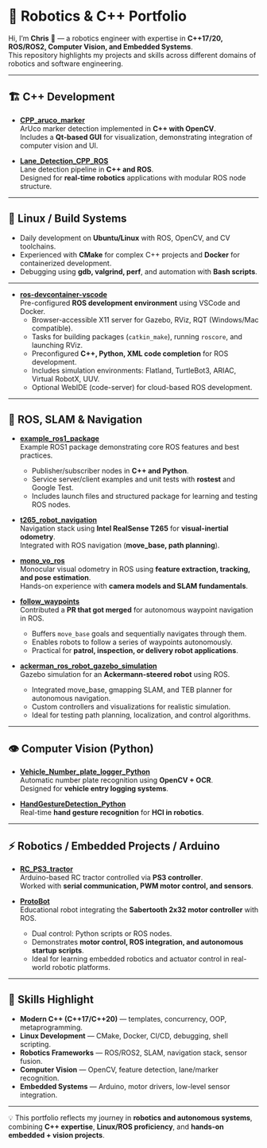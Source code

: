 # 🚀 Robotics & C++ Portfolio

Hi, I’m **Chris** 👋 — a robotics engineer with expertise in **C++17/20, ROS/ROS2, Computer Vision, and Embedded Systems**.  
This repository highlights my projects and skills across different domains of robotics and software engineering.  

---

## 🏗️ C++ Development

- **[CPP_aruco_marker](https://github.com/chrissunny94/CPP_aruco_marker)**  
  ArUco marker detection implemented in **C++ with OpenCV**.  
  Includes a **Qt-based GUI** for visualization, demonstrating integration of computer vision and UI.  

- **[Lane_Detection_CPP_ROS](https://github.com/chrissunny94/Lane_Detection_CPP_ROS)**  
  Lane detection pipeline in **C++ and ROS**.  
  Designed for **real-time robotics** applications with modular ROS node structure.  

---

## 🐧 Linux / Build Systems

- Daily development on **Ubuntu/Linux** with ROS, OpenCV, and CV toolchains.  
- Experienced with **CMake** for complex C++ projects and **Docker** for containerized development.  
- Debugging using **gdb, valgrind, perf**, and automation with **Bash scripts**.  

---

- **[ros-devcontainer-vscode](https://github.com/chrissunny94/ros-devcontainer-vscode)**  
  Pre-configured **ROS development environment** using VSCode and Docker.  
  - Browser-accessible X11 server for Gazebo, RViz, RQT (Windows/Mac compatible).  
  - Tasks for building packages (`catkin_make`), running `roscore`, and launching RViz.  
  - Preconfigured **C++, Python, XML code completion** for ROS development.  
  - Includes simulation environments: Flatland, TurtleBot3, ARIAC, Virtual RobotX, UUV.  
  - Optional WebIDE (code-server) for cloud-based ROS development.


---

## 🤖 ROS, SLAM & Navigation

- **[example_ros1_package](https://github.com/chrissunny94/example_ros1_package)**  
  Example ROS1 package demonstrating core ROS features and best practices.  
  - Publisher/subscriber nodes in **C++ and Python**.  
  - Service server/client examples and unit tests with **rostest** and Google Test.  
  - Includes launch files and structured package for learning and testing ROS nodes.

- **[t265_robot_navigation](https://github.com/chrissunny94/t265_robot_navigation)**  
  Navigation stack using **Intel RealSense T265** for **visual-inertial odometry**.  
  Integrated with ROS navigation (**move_base, path planning**).  

- **[mono_vo_ros](https://github.com/chrissunny94/mono_vo_ros)**  
  Monocular visual odometry in ROS using **feature extraction, tracking, and pose estimation**.  
  Hands-on experience with **camera models and SLAM fundamentals**.  

- **[follow_waypoints](https://github.com/chrissunny94/follow_waypoints)**  
  Contributed a **PR that got merged** for autonomous waypoint navigation in ROS.  
  - Buffers `move_base` goals and sequentially navigates through them.  
  - Enables robots to follow a series of waypoints autonomously.  
  - Practical for **patrol, inspection, or delivery robot applications**.

- **[ackerman_ros_robot_gazebo_simulation](https://github.com/chrissunny94/ackerman_ros_robot_gazebo_simulation)**  
  Gazebo simulation for an **Ackermann-steered robot** using ROS.  
  - Integrated move_base, gmapping SLAM, and TEB planner for autonomous navigation.  
  - Custom controllers and visualizations for realistic simulation.  
  - Ideal for testing path planning, localization, and control algorithms.

---

## 👁️ Computer Vision (Python)

- **[Vehicle_Number_plate_logger_Python](https://github.com/chrissunny94/Vehicle_Number_plate_logger_Python)**  
  Automatic number plate recognition using **OpenCV + OCR**.  
  Designed for **vehicle entry logging systems**.  

- **[HandGestureDetection_Python](https://github.com/chrissunny94/HandGestureDetection_Python)**  
  Real-time **hand gesture recognition** for **HCI in robotics**.  

---


## ⚡ Robotics / Embedded Projects / Arduino
- **[RC_PS3_tractor](https://github.com/chrissunny94/RC_PS3_tractor)**  
  Arduino-based RC tractor controlled via **PS3 controller**.  
  Worked with **serial communication, PWM motor control, and sensors**.  



- **[ProtoBot](https://github.com/chrissunny94/protobot)**  
  Educational robot integrating the **Sabertooth 2x32 motor controller** with ROS.  
  - Dual control: Python scripts or ROS nodes.  
  - Demonstrates **motor control, ROS integration, and autonomous startup scripts**.  
  - Ideal for learning embedded robotics and actuator control in real-world robotic platforms.


---

## 🔑 Skills Highlight

- **Modern C++ (C++17/C++20)** — templates, concurrency, OOP, metaprogramming.  
- **Linux Development** — CMake, Docker, CI/CD, debugging, shell scripting.  
- **Robotics Frameworks** — ROS/ROS2, SLAM, navigation stack, sensor fusion.  
- **Computer Vision** — OpenCV, feature detection, lane/marker recognition.  
- **Embedded Systems** — Arduino, motor drivers, low-level sensor integration.  

---

💡 This portfolio reflects my journey in **robotics and autonomous systems**, combining **C++ expertise**, **Linux/ROS proficiency**, and **hands-on embedded + vision projects**.  
